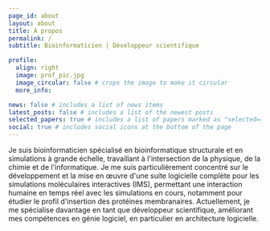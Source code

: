 ```yaml
---
page_id: about
layout: about
title: À propos
permalink: /
subtitle: Bioinformaticien | Développeur scientifique

profile:
  align: right
  image: prof_pic.jpg
  image_circular: false # crops the image to make it circular
  more_info:

news: false # includes a list of news items
latest_posts: false # includes a list of the newest posts
selected_papers: true # includes a list of papers marked as "selected={true}"
social: true # includes social icons at the bottom of the page
---
```


Je suis bioinformaticien spécialisé en bioinformatique structurale et en
simulations à grande échelle, travaillant à l'intersection de la physique, de
la chimie et de l'informatique. Je me suis particulièrement concentré sur le
développement et la mise en œuvre d'une suite logicielle complète pour les
simulations moléculaires interactives (IMS), permettant une interaction
humaine en temps réel avec les simulations en cours, notamment pour étudier
le profil d'insertion des protéines membranaires. Actuellement, je me
spécialise davantage en tant que développeur scientifique, améliorant mes
compétences en génie logiciel, en particulier en architecture logicielle.

